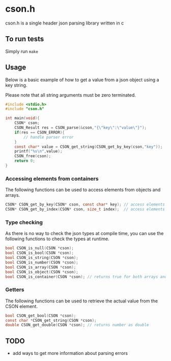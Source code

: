 # cson.h
cson.h is a single header json parsing library written in c

## To run tests

Simply run `make`

## Usage

Below is a basic example of how to get a value from a json object using a key string.

Please note that all string arguments must be zero terminated.

```C
#include <stdio.h>
#include "cson.h"

int main(void){
	CSON* cson;
	CSON_Result res = CSON_parse(&cson,"{\"key\":\"value\"}");
	if(res == CSON_ERROR){
		// handle parser error
	}
	const char* value = CSON_get_string(CSON_get_by_key(cson,"key"));
	printf("%s\n",value);
	CSON_free(cson);
	return 0;
}
```

### Accessing elements from containers

The following functions can be used to access elements from objects and arrays.

```C
CSON* CSON_get_by_key(CSON* cson, const char* key); // access elements from objects
CSON* CSON_get_by_index(CSON* cson, size_t index);  // access elements from arrays
```

### Type checking

As there is no way to check the json types at compile time, you can use the following functions to check the types at runtime.

```C
bool CSON_is_null(CSON *cson);
bool CSON_is_bool(CSON *cson);
bool CSON_is_string(CSON *cson);
bool CSON_is_number(CSON *cson);
bool CSON_is_array(CSON *cson);
bool CSON_is_object(CSON *cson);
bool CSON_is_container(CSON *cson); // returns true for both arrays and objects
```

### Getters

The following functions can be used to retrieve the actual value from the CSON element.

```C
bool CSON_get_bool(CSON *cson);
const char *CSON_get_string(CSON *cson);
double CSON_get_double(CSON *cson); // returns number as double
```

## TODO

- add ways to get more information about parsing errors

